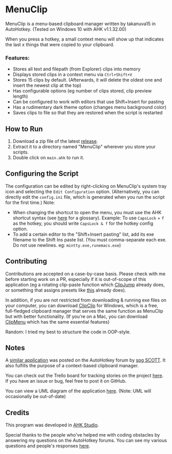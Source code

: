 # MenuClip
MenuClip is a menu-based clipboard manager written by takanuva15 in AutoHotkey. (Tested on Windows 10 with AHK v1.1.32.00)

When you press a hotkey, a small context menu will show up that indicates the last x things that were copied to your clipboard. 

### Features:
- Stores all text and filepath (from Explorer) clips into memory
- Displays stored clips in a context menu via `Ctrl+Shift+V`
- Stores 15 clips by default. (Afterwards, it will delete the oldest one and insert the newest clip at the top)
- Has configurable options (eg number of clips stored, clip preview length)
- Can be configured to work with editors that use Shift+Insert for pasting
- Has a rudimentary dark theme option (changes menu background color)
- Saves clips to file so that they are restored when the script is restarted

## How to Run

1. Download a zip file of the latest [release](https://github.com/takanuva15/MenuClip/releases).
1. Extract it to a directory named "MenuClip" wherever you store your scripts.
1. Double click on `main.ahk` to run it.

## Configuring the Script
The configuration can be edited by right-clicking on MenuClip's system tray icon and selecting the `Edit Configuration` option. (Alternatively, you can directly edit the `config.ini` file, which is generated when you run the script for the first time.)
Note:
- When changing the shortcut to open the menu, you must use the AHK shortcut syntax (see [here](https://www.autohotkey.com/docs/Hotkeys.htm#Symbols) for a glossary). Example: To use `CapsLock` + `f` as the hotkey, you should write `CapsLock & f` for the hotkey config option.
- To add a certain editor to the "Shift+Insert pasting" list, add its exe filename to the Shift Ins paste list. (You must comma-separate each exe. Do not use newlines. eg: `mintty.exe,runemacs.exe`)

## Contributing
Contributions are accepted on a case-by-case basis. Please check with me before starting work on a PR, especially if it is out-of-scope of this application (eg a rotating clip-paste function which [ClipJump](https://github.com/aviaryan/Clipjump) already does, or something that assigns presets like [this](https://www.autohotkey.com/boards/viewtopic.php?t=65004) already does). 

In addition, if you are not restricted from downloading & running exe files on your computer, you can download [ClipClip](https://clipclip.com/) for Windows, which is a free, full-fledged clipboard manager that serves the same function as MenuClip but with better functionality. (If you're on a Mac, you can download [ClipMenu](http://www.clipmenu.com/) which has the same essential features)

Random: I tried my best to structure the code in OOP-style.

## Notes
A [similar application](https://autohotkey.com/board/topic/69834-probably-yet-another-clipboard-manager/) was posted on the AutoHotkey forum by [spg SCOTT](https://www.autohotkey.com/boards/memberlist.php?mode=viewprofile&u=66846). It also fulfills the purpose of a context-based clipboard manager. 

You can check out the Trello board for tracking stories on the project [here](https://trello.com/b/wD95pQRR/menuclip-kanban-board). If you have an issue or bug, feel free to post it on GitHub.

You can view a UML diagram of the application [here](https://www.lucidchart.com/documents/view/8b32b807-f1e5-4cb6-afa5-1380075d861b). (Note: UML will occasionally be out-of-date)

## Credits
This program was developed in [AHK Studio](https://www.autohotkey.com/boards/viewtopic.php?t=300).

Special thanks to the people who've helped me with coding obstacles by answering my questions on the AutoHotkey forums. You can see my various questions and people's responses [here](https://www.autohotkey.com/boards/search.php?author_id=117081&sr=posts).